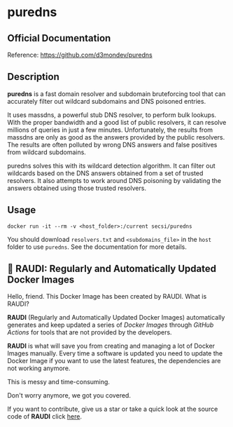 # puredns

## Official Documentation
Reference: https://github.com/d3mondev/puredns
## Description

**puredns** is a fast domain resolver and subdomain bruteforcing tool that can accurately filter out wildcard subdomains and DNS poisoned entries.

It uses massdns, a powerful stub DNS resolver, to perform bulk lookups. With the proper bandwidth and a good list of public resolvers, it can resolve millions of queries in just a few minutes. Unfortunately, the results from massdns are only as good as the answers provided by the public resolvers. The results are often polluted by wrong DNS answers and false positives from wildcard subdomains.

puredns solves this with its wildcard detection algorithm. It can filter out wildcards based on the DNS answers obtained from a set of trusted resolvers. It also attempts to work around DNS poisoning by validating the answers obtained using those trusted resolvers.



## Usage

```
docker run -it --rm -v <host_folder>:/current secsi/puredns
```  
You should download `resolvers.txt` and `<subdomains_file>` in the `host` folder to use `puredns`. See the documentation for more details.  



## 🐳 RAUDI: Regularly and Automatically Updated Docker Images

Hello, friend. This Docker Image has been created by RAUDI. What is RAUDI?

**RAUDI** (Regularly and Automatically Updated Docker Images) automatically generates and keep updated a series of *Docker Images* through *GitHub Actions* for tools that are not provided by the developers.

**RAUDI** is what will save you from creating and managing a lot of Docker Images manually. Every time a software is updated you need to update the Docker Image if you want to use the latest features, the dependencies are not working anymore. 

This is messy and time-consuming. 

Don't worry anymore, we got you covered.

If you want to contribute, give us a star or take a quick look at the source code of **RAUDI** click [here](https://github.com/cybersecsi/RAUDI).